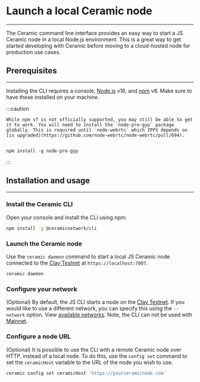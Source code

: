 # Launch a local Ceramic node

---

The Ceramic command line interface provides an easy way to start a JS Ceramic node in a local Node.js environment. This is a great way to get started developing with Ceramic before moving to a cloud-hosted node for production use cases.

## Prerequisites

---

Installing the CLI requires a console, [Node.js](https://nodejs.org/en/) v16, and [npm](https://www.npmjs.com/get-npm) v6. Make sure to have these installed on your machine.

:::caution

    While npm v7 is not officially supported, you may still be able to get it to work. You will need to install the `node-pre-gyp` package globally. This is required until `node-webrtc` which IPFS depends on [is upgraded](https://github.com/node-webrtc/node-webrtc/pull/694).


    npm install -g node-pre-gyp

:::

## Installation and usage

---

### Install the Ceramic CLI

Open your console and install the CLI using npm:

```bash
npm install -g @ceramicnetwork/cli
```

### Launch the Ceramic node

Use the `ceramic daemon` command to start a local JS Ceramic node connected to the [Clay Testnet](../../../networking/networks.md#clay-testnet) at `https://localhost:7007`.

```bash
ceramic daemon
```

### **Configure your network**

(Optional) By default, the JS CLI starts a node on the [Clay Testnet](../../../networking/networks.md#clay-testnet). If you would like to use a different network, you can specify this using the `--network` option. View [available networks](../../../networking/networks.md). Note, the CLI can not be used with [Mainnet](../../../networking/networks.md#mainnet).

### **Configure a node URL**

(Optional) It is possible to use the CLI with a remote Ceramic node over HTTP, instead of a local node. To do this, use the `config set` command to set the `ceramicHost` variable to the URL of the node you wish to use.

```bash
ceramic config set ceramicHost 'https://yourceramicnode.com'
```
